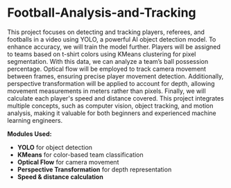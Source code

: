 # Football-Analysis-and-Tracking
This project focuses on detecting and tracking players, referees, and footballs in a video using YOLO, a powerful AI object detection model. To enhance accuracy, we will train the model further. Players will be assigned to teams based on t-shirt colors using KMeans clustering for pixel segmentation. With this data, we can analyze a team’s ball possession percentage. Optical flow will be employed to track camera movement between frames, ensuring precise player movement detection. Additionally, perspective transformation will be applied to account for depth, allowing movement measurements in meters rather than pixels. Finally, we will calculate each player's speed and distance covered. This project integrates multiple concepts, such as computer vision, object tracking, and motion analysis, making it valuable for both beginners and experienced machine learning engineers.  

**Modules Used:**  
- **YOLO** for object detection  
- **KMeans** for color-based team classification  
- **Optical Flow** for camera movement  
- **Perspective Transformation** for depth representation  
- **Speed & distance calculation**
